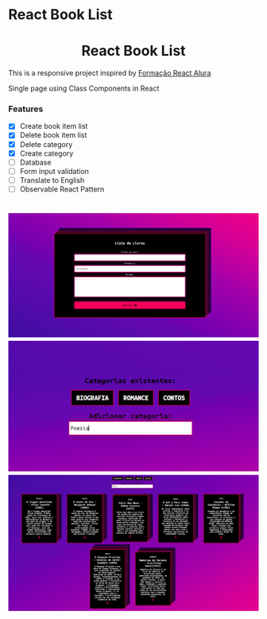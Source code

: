 # React Book List

<h1 align="center">React Book List</h1>

<p>This is a responsive project inspired by <a href="https://github.com/alura-cursos/1841-react-observable">Formação React Alura</a></p>
<p>Single page using Class Components in React</a></p>

### Features

- [X] Create book item list
- [X] Delete book item list
- [X] Delete category
- [X] Create category
- [ ] Database
- [ ] Form input validation
- [ ] Translate to English
- [ ] Observable React Pattern

<h1 align="center">
  <img alt="Book List" src="home_book_list.PNG" />
  <img alt="Book List" src="home_categories.PNG" />
  <img alt="Book List" src="home_notas.PNG" />
</h1>
